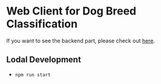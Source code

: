 # Web Client for Dog Breed Classification

If you want to see the backend part, please check out [here](https://github.com/cyyeh/ml-engineering-ndegree/tree/master/projects/capstone-project/deployment/dog_breed_classification).

## Lodal Development

- `npm run start`